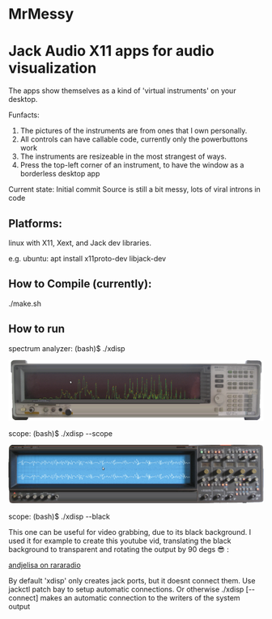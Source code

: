  # MrMessy
Jack Audio X11 apps for audio visualization
===========================================

The apps show themselves as a kind of 'virtual instruments' on your desktop.

Funfacts:
1) The pictures of the instruments are from ones that I own personally.
2) All controls can have callable code, currently only the powerbuttons work
3) The instruments are resizeable in the most strangest of ways.
4) Press the top-left corner of an instrument, to have the window as a borderless desktop app

Current state: Initial commit
Source is still a bit messy, lots of viral introns in code

Platforms:
----------
linux with X11, Xext, and Jack dev libraries.

e.g. ubuntu:
apt install x11proto-dev libjack-dev

How to Compile (currently):
---------------------------

./make.sh

How to run
----------

spectrum analyzer:
(bash)$ ./xdisp

![spectrum-analyzer](https://github.com/noudio/MrMessy/blob/main/doc/xdisp-spectrum-analyzer.png)

scope:
(bash)$ ./xdisp --scope

![scope](https://github.com/noudio/MrMessy/blob/main/doc/xdisp-scope.png)

scope:
(bash)$ ./xdisp --black

This one can be useful for video grabbing, due to its black background. I used it for example to create this youtube vid, translating the black background to transparent and rotating the output by 90 degs 😎 :

[andjelisa on rararadio](https://youtu.be/DI8FW4kV9h8?list=PL6jUM7gk5v0XpZLoLPm6GyWbw1ySJ1M1x&t=6864)

By default 'xdisp' only creates jack ports, but it doesnt connect them.
Use jackctl patch bay to setup automatic connections.
Or otherwise ./xdisp [--connect] makes an automatic connection to the writers of the
system output
